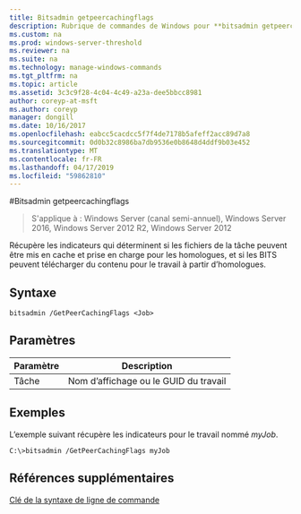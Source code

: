 ```yaml
---
title: Bitsadmin getpeercachingflags
description: Rubrique de commandes de Windows pour **bitsadmin getpeercachingflags** -récupère les indicateurs qui déterminent si les fichiers de la tâche peuvent être mis en cache et prise en charge pour les homologues, et si les BITS peuvent télécharger du contenu pour le travail à partir d’homologues.
ms.custom: na
ms.prod: windows-server-threshold
ms.reviewer: na
ms.suite: na
ms.technology: manage-windows-commands
ms.tgt_pltfrm: na
ms.topic: article
ms.assetid: 3c3c9f28-4c04-4c49-a23a-dee5bbcc8981
author: coreyp-at-msft
ms.author: coreyp
manager: dongill
ms.date: 10/16/2017
ms.openlocfilehash: eabcc5cacdcc5f7f4de7178b5afeff2acc89d7a8
ms.sourcegitcommit: 0d0b32c8986ba7db9536e0b8648d4ddf9b03e452
ms.translationtype: MT
ms.contentlocale: fr-FR
ms.lasthandoff: 04/17/2019
ms.locfileid: "59862810"
---
```

#<a name="bitsadmin-getpeercachingflags"></a>Bitsadmin getpeercachingflags

>S'applique à : Windows Server (canal semi-annuel), Windows Server 2016, Windows Server 2012 R2, Windows Server 2012

Récupère les indicateurs qui déterminent si les fichiers de la tâche peuvent être mis en cache et prise en charge pour les homologues, et si les BITS peuvent télécharger du contenu pour le travail à partir d’homologues.

## <a name="syntax"></a>Syntaxe

```
bitsadmin /GetPeerCachingFlags <Job> 
```

## <a name="parameters"></a>Paramètres

|Paramètre|Description|
|-------|--------|
|Tâche|Nom d’affichage ou le GUID du travail|

## <a name="BKMK_examples"></a>Exemples
L’exemple suivant récupère les indicateurs pour le travail nommé *myJob*.

```
C:\>bitsadmin /GetPeerCachingFlags myJob
```

## <a name="additional-references"></a>Références supplémentaires
[Clé de la syntaxe de ligne de commande](command-line-syntax-key.md)


